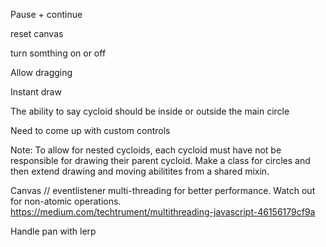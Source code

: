 Pause + continue

reset canvas

turn somthing on or off

Allow dragging

Instant draw

The ability to say cycloid should be inside or outside the main circle

Need to come up with custom controls

Note: To allow for nested cycloids, each cycloid must have not be responsible for drawing their parent cycloid. Make a class for circles and then extend drawing and moving abilitites from a shared mixin.

Canvas // eventlistener multi-threading for better performance. Watch out for non-atomic operations.
https://medium.com/techtrument/multithreading-javascript-46156179cf9a

Handle pan with lerp
